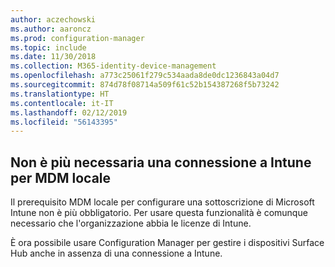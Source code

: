 ```yaml
---
author: aczechowski
ms.author: aaroncz
ms.prod: configuration-manager
ms.topic: include
ms.date: 11/30/2018
ms.collection: M365-identity-device-management
ms.openlocfilehash: a773c25061f279c534aada8de0dc1236843a04d7
ms.sourcegitcommit: 874d78f08714a509f61c52b154387268f5b73242
ms.translationtype: HT
ms.contentlocale: it-IT
ms.lasthandoff: 02/12/2019
ms.locfileid: "56143395"
---
```

## <a name="bkmk_opmdm"></a> Non è più necessaria una connessione a Intune per MDM locale
<!--1359124--> Il prerequisito MDM locale per configurare una sottoscrizione di Microsoft Intune non è più obbligatorio. Per usare questa funzionalità è comunque necessario che l'organizzazione abbia le licenze di Intune. 

È ora possibile usare Configuration Manager per gestire i dispositivi Surface Hub anche in assenza di una connessione a Intune. 

